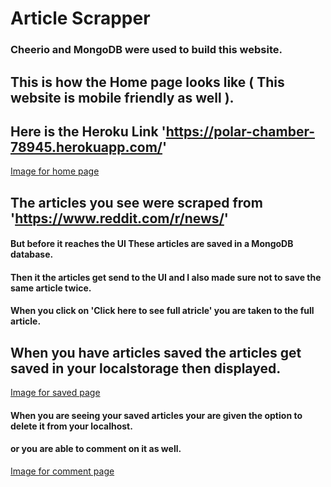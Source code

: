 # Article Scrapper

### Cheerio and MongoDB were used to build this website.

## This is how the Home page looks like ( This website is mobile friendly as well ).
## Here is the Heroku Link 'https://polar-chamber-78945.herokuapp.com/'

[Image for home page](home.PNG)

## The articles you see were scraped from 'https://www.reddit.com/r/news/'
#### But before it reaches the UI These articles are saved in a MongoDB database.
#### Then it the articles get send to the UI and I also made sure not to save the same article twice.
#### When you click on 'Click here to see full atricle' you are taken to the full article.

## When you have articles saved the articles get saved in your localstorage then displayed.

[Image for saved page](save.PNG)

#### When you are seeing your saved articles your are given the option to delete it from your localhost.
#### or you are able to comment on it as well.

[Image for comment page](com.PNG)